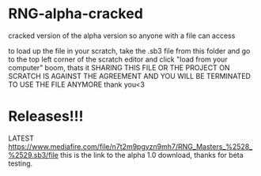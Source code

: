 # RNG-alpha-cracked
cracked version of the alpha version so anyone with a file can access

to load up the file in your scratch, take the .sb3 file from this folder and go to the top left corner of the scratch editor and click "load from your computer"
boom, thats it
SHARING THIS FILE OR THE PROJECT ON SCRATCH IS AGAINST THE AGREEMENT AND YOU WILL BE TERMINATED TO USE THE FILE ANYMORE
thank you<3

# Releases!!!

LATEST https://www.mediafire.com/file/n7t2m9pgvzn9mh7/RNG_Masters_%2528_%2529.sb3/file this is the link to the alpha 1.0 download, thanks for beta testing.

